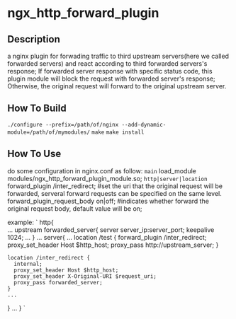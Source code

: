 # ngx_http_forward_plugin

## Description
  a nginx plugin for forwading traffic to third upstream servers(here we called forwarded servers) and react according to third forwarded servers's response; If forwarded server response with specific status code, this plugin module will block the request with forwarded server's response; Otherwise, the original request will forward to the original upstream server.
  
## How To Build
  `./configure --prefix=/path/of/nginx --add-dynamic-module=/path/of/mymodules/`
  `make`
  `make install`

## How To Use
  do some configuration in nginx.conf as follow:
  `main`
  load_module  modules/ngx_http_forward_plugin_module.so;
  `http|server|location`
  forward_plugin /inter_redirect; #set the uri that the original request will be forwarded, serveral forward requests can be specified on the same level.
  forward_plugin_request_body on|off; #indicates whether forward the original request body, default value will be on;
  
  example:
  `
http{  
  ...
  upstream forwarded_server{
    server server_ip:server_port;
    keepalive 1024;
    ...
  }
  ...
  server{
    ...
    location /test {
      forward_plugin /inter_redirect;
      proxy_set_header Host $http_host;
      proxy_pass http://upstream_server;
    }

    location /inter_redirect {
      internal;
      proxy_set_header Host $http_host;
      proxy_set_header X-Original-URI $request_uri;
      proxy_pass forwarded_server;
    }
    ...
  }
    ...
}
  `
   
